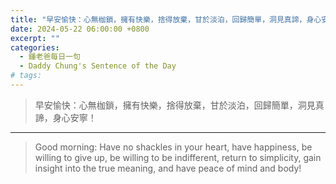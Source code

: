 ```yaml
---
title: "早安愉快：心無枷鎖，擁有快樂，捨得放棄，甘於淡泊，回歸簡單，洞見真諦，身心安寧！ <br> Good morning: Have no shackles in your heart, have happiness, be willing to give up, be willing to be indifferent, return to simplicity, gain insight into the true meaning, and have peace of mind and body!"
date: 2024-05-22 06:00:00 +0800
excerpt: ""
categories:
  - 鍾老爸每日一句
  - Daddy Chung's Sentence of the Day
# tags:
---
```


> 早安愉快：心無枷鎖，擁有快樂，捨得放棄，甘於淡泊，回歸簡單，洞見真諦，身心安寧！

---

> Good morning: Have no shackles in your heart, have happiness, be willing to give up, be willing to be indifferent, return to simplicity, gain insight into the true meaning, and have peace of mind and body!
